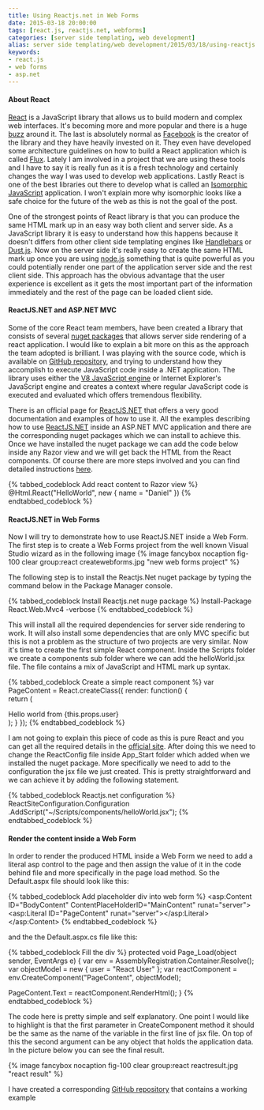 ```yaml
---
title: Using Reactjs.net in Web Forms
date: 2015-03-18 20:00:00
tags: [react.js, reactjs.net, webforms]
categories: [server side templating, web development]
alias: server side templating/web development/2015/03/18/using-reactjs.net-in-web-forms.html
keywords:
- react.js
- web forms
- asp.net
---
```


#### About React

[React][react] is a JavaScript library that allows us to build modern and complex web interfaces. It's becoming more and more popular and there is a huge [buzz][reactBuzz] around it. The last is absolutely normal as [Facebook][facebook] is the creator of the library and they have heavily invested on it. They even have developed some architecture guidelines on how to build a React application which is called [Flux][flux]. Lately I am involved in a project that we are using these tools and I have to say it is really fun as it is a fresh technology and certainly changes the way I was used to develop web applications. Lastly React is one of the best libraries out there to develop what is called an [Isomorphic JavaScript][isomorphic] application. I won't explain more why isomorphic looks like a safe choice for the future of the web as this is not the goal of the post.
<!-- more --> 
One of the strongest points of React library is that you can produce the same HTML mark up in an easy way both client and server side. As a JavaScript library it is easy to understand how this happens because it doesn't differs from other client side templating engines like [Handlebars][handlebars] or [Dust.js][dust]. Now on the server side it's really easy to create the same HTML mark up once you are using [node.js][node] something that is quite powerful as you could potentially render one part of the application server side and the rest client side. This approach has the obvious advantage that the user experience is excellent as it gets the most important part of the information immediately and the rest of the page can be loaded client side.

#### ReactJS.NET and ASP.NET MVC

Some of the core React team members, have been created a library that consists of several [nuget packages][packages] that allows server side rendering of a react application. I would like to explain a bit more on this as the approach the team adopted is brilliant. I was playing with the source code, which is available on [GitHub repository][repository], and trying to understand how they accomplish to execute JavaScript code inside a .NET application. The library uses either the [V8 JavaScript engine][v8] or Internet Explorer's JavaScript engine and creates a context where regular JavaScript code is executed and evaluated which offers tremendous flexibility. 

There is an official page for [ReactJS.NET][reactnet] that offers a very good documentation and examples of how to use it. All the examples describing how to use [ReactJS.NET][reactnet] inside an ASP.NET MVC application and there are the corresponding nuget packages which we can install to achieve this. Once we have installed the nuget package we can add the code below inside any Razor view and we will get back the HTML from the React components. Of course there are more steps involved and you can find detailed instructions [here][instructions]. 

{% tabbed_codeblock Add react content to Razor view %}
    <!-- tab cs -->
@Html.React("HelloWorld", new {
    name = "Daniel"
})
    <!-- endtab -->
{% endtabbed_codeblock %}

#### ReactJS.NET in Web Forms

Now I will try to demonstrate how to use ReactJS.NET inside a Web Form. The first step is to create a Web Forms project from the well known Visual Studio wizard as in the following image
{% image fancybox nocaption fig-100 clear group:react createwebforms.jpg "new web forms project" %}

The following step is to install the Reactjs.Net nuget package by typing the command below in the Package Manager console.

{% tabbed_codeblock Install Reactjs.net nuge package %}
    <!-- tab ps -->
Install-Package React.Web.Mvc4 -verbose
    <!-- endtab -->
{% endtabbed_codeblock %}

This will install all the required dependencies for server side rendering to work. It will also install some dependencies that are only MVC specific but this is not a problem as the structure of two projects are very similar.
Now it's time to create the first simple React component. Inside the Scripts folder we create a components sub folder where we can add the helloWorld.jsx file. The file contains a mix of JavaScript and HTML mark up syntax.

{% tabbed_codeblock Create a simple react component %}
    <!-- tab js -->
var PageContent =  React.createClass({
  render: function() {	
    return (
      <div>
        Hello world from {this.props.user}
      </div>
    );
  }	
});
    <!-- endtab -->
{% endtabbed_codeblock %}

I am not going to explain this piece of code as this is pure React and you can get all the required details in the [official site][react]. After doing this we need to change the ReactConfig file inside App_Start folder which added when we installed the nuget package. More specifically we need to add to the configuration the jsx file we just created. This is pretty straightforward and we can achieve it by adding the following statement.

{% tabbed_codeblock Reactjs.net configuration %}
    <!-- tab cs -->
ReactSiteConfiguration.Configuration
  .AddScript("~/Scripts/components/helloWorld.jsx");
    <!-- endtab -->
{% endtabbed_codeblock %}

#### Render the content inside a Web Form

In order to render the produced HTML inside a Web Form we need to add a literal asp control to the page and then assign the value of it in the code behind file and more specifically in the page load method. So the Default.aspx file should look like this:

{% tabbed_codeblock Add placeholder div into web form %}
    <!-- tab cs -->
<asp:Content ID="BodyContent" ContentPlaceHolderID="MainContent" runat="server">
  <asp:Literal ID="PageContent" runat="server"></asp:Literal>
</asp:Content>
    <!-- endtab -->
{% endtabbed_codeblock %}

and the the Default.aspx.cs file like this:

{% tabbed_codeblock Fill the div %}
    <!-- tab cs -->
protected void Page_Load(object sender, EventArgs e)
{
  var env = AssemblyRegistration.Container.Resolve<IReactEnvironment>();
  var objectModel = new { user = "React User" };
  var reactComponent = env.CreateComponent("PageContent", objectModel);

  PageContent.Text = reactComponent.RenderHtml();
}    <!-- endtab -->
{% endtabbed_codeblock %}

The code here is pretty simple and self explanatory. One point I would like to highlight is that the first parameter in CreateComponent method it should be the same as the name of the variable in the first line of jsx file. On top of this the second argument can be any object that holds the application data. In the picture below you can see the final result.

{% image fancybox nocaption fig-100 clear group:react reactresult.jpg "react result" %}

I have created a corresponding [GitHub repository][repository] that contains a working example

[react]: http://facebook.github.io/react/
[reactBuzz]: https://twitter.com/hashtag/reactjs
[facebook]: https://www.facebook.com/
[flux]: http://facebook.github.io/flux/docs/overview.html
[isomorphic]: http://nerds.airbnb.com/isomorphic-javascript-future-web-apps/
[handlebars]: http://handlebarsjs.com/
[dust]: http://linkedin.github.io/dustjs/
[node]: https://nodejs.org/
[packages]: https://www.nuget.org/packages?q=reactjs
[reactnet]: http://reactjs.net/
[repository]: https://github.com/reactjs/React.NET
[v8]: https://code.google.com/p/v8/
[instructions]: http://reactjs.net/guides/server-side-rendering.html
[repository]: https://github.com/xabikos/ReactjsWebForms
